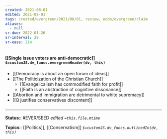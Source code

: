 ```yaml
---
created: 2021-08-01
edited: 2021-08-01
tags: created/evergreen/2021/08/01, review, node/evergreen/claim
aliases:
  - null
sr-due: 2022-01-26
sr-interval: 29
sr-ease: 214
---
```


#### [[Single issue voters are anti-democratic]] `$=customJS.dv_funcs.evergreenHeader(dv, this)`

- [[Democracy is about an open forum of ideas]]
- [[The Politicization of the Christian Church]]
	- [[Evangelicalism has commodified faith for profit]]
	- [[Faith is an abstraction of cognitive dissonance]]
- [[Abortion and immigration are detrimental to white supremacy]]
- [[Q justifies conservatives discontent]]

### <hr class="footnote"/>

**Status**:: #EVER/SEED 
*edited `=this.file.mtime`*

**Topics**:: [[Politics]], [[Conservatism]]
*`$=customJS.dv_funcs.outlinedIn(dv, this)`*

